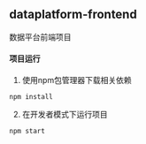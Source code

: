 dataplatform-frontend
-----

数据平台前端项目

#### 项目运行

1. 使用npm包管理器下载相关依赖
```
npm install
```
2. 在开发者模式下运行项目
```
npm start
```

